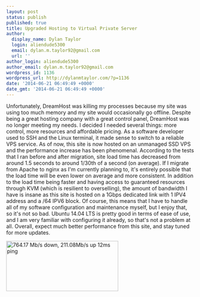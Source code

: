 ```yaml
---
layout: post
status: publish
published: true
title: Upgraded Hosting to Virtual Private Server
author:
  display_name: Dylan Taylor
  login: aliendude5300
  email: dylan.m.taylor92@gmail.com
  url: ''
author_login: aliendude5300
author_email: dylan.m.taylor92@gmail.com
wordpress_id: 1136
wordpress_url: http://dylanmtaylor.com/?p=1136
date: '2014-06-21 06:49:49 +0000'
date_gmt: '2014-06-21 06:49:49 +0000'
---
```

<p>Unfortunately, DreamHost was killing my processes because my site was using too much memory and my site would occasionally go offline. Despite being a great hosting company with a great control panel, DreamHost was no longer meeting my needs. I decided I needed several things: more control, more resources and affordable pricing. As a software developer used to SSH and the Linux terminal, it made sense to switch to a reliable VPS service. As of now, this site is now hosted on an unmanaged SSD VPS and the performance increase has been phenomenal. According to the tests that I ran before and after migration, site load time has decreased from around 1.5 seconds to around 1/30th of a second (on average). If I migrate from Apache to nginx as I'm currently planning to, it's entirely possible that the load time will be even lower on average and more consistent. In addition to the load time being faster and having access to guaranteed resources through KVM (which is resilient to overselling), the amount of bandwidth I have is insane as this site is hosted on a 1Gbps dedicated link with 1 IPV4 address and a /64 IPV6 block. Of course, this means that I have to handle all of my software configuration and maintenance myself, but I enjoy that, so it's not so bad. Ubuntu 14.04 LTS is pretty good in terms of ease of use, and I am very familiar with configuring it already, so that's not a problem at all. Overall, expect much better performance from this site, and stay tuned for more updates.</p>
<p><img class="alignnone" src="http://www.speedtest.net/result/3576780410.png" alt="764.17 Mb/s down, 211.08Mb/s up 12ms ping" width="300" height="135" /></p>
